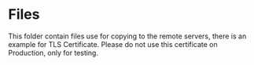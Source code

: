 # Files

This folder contain files use for copying to the remote servers, there is an example for TLS Certificate. Please do not use this certificate on Production, only for testing.